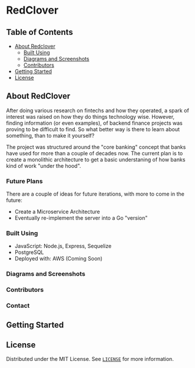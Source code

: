 # RedClover

## Table of Contents

- [About Redclover](#about-redclover)
  - [Built Using](#built-using)
  - [Diagrams and Screenshots](#diagrams-and-screenshots)
  - [Contributors](#contributors)
- [Getting Started](#getting-started)
- [License](#license)

## About RedClover

After doing various research on fintechs and how they operated, a spark of interest was raised on how they do things technology wise.
However, finding information (or even examples), of backend finance projects was proving to be difficult to find. So what better way
is there to learn about something, than to make it yourself?

The project was structured around the "core banking" concept that banks have used for more than a couple of decades now. The current plan is
to create a monolithic architecture to get a basic understaning of how banks kind of work "under the hood".

### Future Plans

There are a couple of ideas for future iterations, with more to come in the future:

- Create a Microservice Architecture
- Eventually re-implement the server into a Go "version"

### Built Using

- JavaScript: Node.js, Express, Sequelize
- PostgreSQL
- Deployed with: AWS (Coming Soon)

### Diagrams and Screenshots

### Contributors

### Contact

## Getting Started

## License

Distributed under the MIT License. See [`LICENSE`](https://github.com/k5tuck/RedClover/blob/main/LICENSE) for more information.
